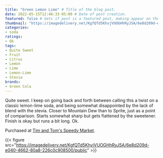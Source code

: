 ```yaml
---
title: "Green Lemon Lime" # Title of the blog post.
date: 2022-05-15T12:46:33-05:00 # Date of post creation.
featured: false # Sets if post is a featured post, making appear on the home page side bar.
thumbnail: "https://imagedelivery.net/KgfQTd5KhvjVUOGHhRyJ5A/6e8d209d-e040-4662-80a8-226c0c908500/thumb"
categories:
- soda
ratings:
- Ok
tags:
- Quite Sweet
- Fruit
- Citrus
- Lemon
- Lime
- Lemon-Lime
- Stevia
brands:
- Green Cola
---
```


Quite sweet. I keep on going back and forth between calling this a twist on a classic lemon-lime soda, and being somewhat disappointed by the lack of blend with the stevia. Closer to Mountain Dew than to Sprite, just as a point of comparison. Starts somewhat sharp but gets flattened by the sweetener. Finish is okay but runs a bit long. Ok.

Purchased at [Tim and Tom's Speedy Market](https://www.timandtomsspeedymarket.com/).

{{< figure src="https://imagedelivery.net/KgfQTd5KhvjVUOGHhRyJ5A/6e8d209d-e040-4662-80a8-226c0c908500/public" >}}
